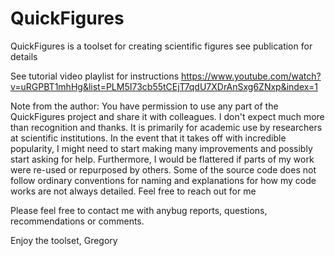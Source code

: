 # QuickFigures
QuickFigures is a toolset for creating scientific figures see publication for details

See tutorial video playlist for instructions
https://www.youtube.com/watch?v=uRGPBT1mhHg&list=PLM5I73cb55tCEjT7qdU7XDrAnSxg6ZNxp&index=1

Note from the author: 
You have permission to use any part of the QuickFigures project and share it with 
colleagues. I don't expect much more than recognition and thanks. 
It is primarily for academic use by researchers at scientific institutions. In the event
that it takes off with incredible popularity, I might need to start making many improvements and
possibly start asking for help. 
Furthermore, I would be flattered if parts of my work were re-used or repurposed by others.
Some of the source code does not follow ordinary conventions for naming and explanations 
for how my code works are not always detailed. Feel free to reach out for me 

Please feel free to contact me with anybug reports, questions, recommendations or comments.

Enjoy the toolset,
Gregory 
